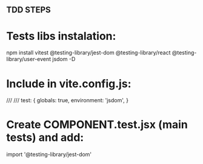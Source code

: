 ## TDD STEPS

# Tests libs instalation:
npm install vitest @testing-library/jest-dom @testing-library/react @testing-library/user-event jsdom -D

# Include in vite.config.js:
/// <reference types="vitest"/>
/// <reference types="vite/client"/>
  test: {
    globals: true,
    environment: 'jsdom',
  }

# Create COMPONENT.test.jsx (main tests) and add:
import '@testing-library/jest-dom'